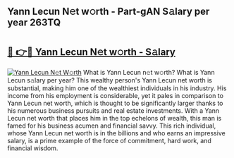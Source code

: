 ## Yann Lecun N𝚎t w𝚘rth - Part-gAN S𝚊lary per year 263TQ

# <h2><a href="http://gc01ykr.nevu.top/?p=Yann+Lecun">🔗 👉🔴 Yann Lecun N𝚎t w𝚘rth - S𝚊lary</a></h2>

[![Yann Lecun N𝚎t W𝚘rth](https://i.imgur.com/Oavwk0R.jpeg)](http://gc01ykr.nevu.top/?p=Yann+Lecun)
What is Yann Lecun n𝚎t w𝚘rth? What is Yann Lecun s𝚊lary per year?
This wealthy person's Yann Lecun net worth is substantial, making him one of the wealthiest individuals in his industry. His income from his employment is considerable, yet it pales in comparison to Yann Lecun net worth, which is thought to be significantly larger thanks to his numerous business pursuits and real estate investments. With a Yann Lecun net worth that places him in the top echelons of wealth, this man is famed for his business acumen and financial savvy. This rich individual, whose Yann Lecun net worth is in the billions and who earns an impressive salary, is a prime example of the force of commitment, hard work, and financial wisdom.

